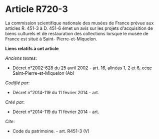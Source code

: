 # Article R720-3

La commission scientifique nationale des musées de France prévue aux articles R. 451-3 à D. 451-6 émet un avis sur les
projets d'acquisition de biens culturels et de restauration des collections lorsque le musée de France est situé à Saint-
Pierre-et-Miquelon.

**Liens relatifs à cet article**

_Anciens textes_:

  - Décret n°2002-628 du 25 avril 2002 - art. 16, alinéas 1, 2 et 6, ecqc Saint-Pierre-et-Miquelon  (Ab)

_Codifié par_:

  - Décret n°2014-119 du 11 février 2014 - art.

_Créé par_:

  - Décret n°2014-119 du 11 février 2014 - art.

_Cite_:

  - Code du patrimoine. - art. R451-3 (V)
